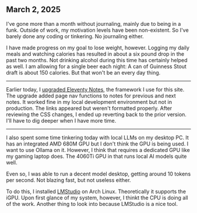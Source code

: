 ## March 2, 2025

I've gone more than a month without journaling, mainly due to being in a funk. Outside of work, my motivation levels have been non-existent. So I've barely done any coding or tinkering. No journaling either. 

I have made progress on my goal to lose weight, however. Logging my daily meals and watching calories has resulted in about a six pound drop in the past two months. Not drinking alcohol during this time has certainly helped as well. I am allowing for a single beer each night: A can of Guinness Stout draft is about 150 calories. But that won't be an every day thing.

---

Earlier today, I [upgraded Eleventy Notes](https://eleventy-notes.sandroroth.com/n/releases/changelog/#version-0-28-0), the framework I use for this site. The upgrade added page nav functions to notes for previous and next notes. It worked fine in my local development environment but not in production. The links appeared but weren't formatted properly. After reviewing the CSS changes, I ended up reverting back to the prior version. I'll have to dig deeper when I have more time.

---

I also spent some time tinkering today with local LLMs on my desktop PC. It has an integrated AMD 680M GPU but I don't think the GPU is being used. I want to use Ollama on it. However, I think that requires a dedicated GPU like my gaming laptop does. The 4060Ti GPU in that runs local AI models quite well.

Even so, I was able to run a decent model desktop, getting around 10 tokens per second. Not blazing fast, but not useless either.

To do this, I installed [LMStudio](https://lmstudio.ai/) on Arch Linux. Theoretically it supports the iGPU. Upon first glance of my system, however, I thinkt the CPU is doing all of the work. Another thing to look into because LMStudio is a nice tool.
